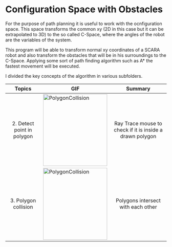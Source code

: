# Configuration Space with Obstacles

For the purpose of path planning it is useful to work with the ocnfiguration space. This space transforms the common xy (2D in this case but it can be extrapolated to 3D) to the so called C-Space, where the angles of the robot are the variables of the system.

This program will be able to transform normal xy coordinates of a SCARA robot and also transform the obstacles that will be in his surroundings to the C-Space. Applying some sort of path finding algorithm such as A* the fastest movement will be executed.

I divided the key concepts of the algorithm in various subfolders.

|  Topics  | GIF |  Summary  |
| :------: | --- | :-------: |
|2. Detect point in polygon | <a href="https://marc-roig.github.io/Configuration_Space_Obstacles/2_PointInsidePolygon/"  target="_blank"> <img border="0" alt="PolygonCollision" src="https://i.gyazo.com/2223a7548d772c8a543c8f28522ab258.gif" width="200" height="225"> </a> | Ray Trace mouse to check if it is inside a drawn polygon |
|3. Polygon collision | <a href="https://marc-roig.github.io/Configuration_Space_Obstacles/3_PolygonCollision/"  target="_blank"> <img border="0" alt="PolygonCollision" src="https://i.gyazo.com/d386f17837f0d655cceb4f24702e04a7.gif" width="200" height="225"> </a> | Polygons intersect with each other |
